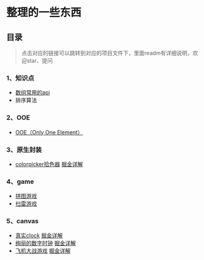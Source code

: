 

# 整理的一些东西

## 目录

> 点击对应的链接可以跳转到对应的项目文件下，里面readm有详细说明，欢迎star、提问

### 1、知识点

- [数组常用的api](https://github.com/haima16/JavaScript/tree/master/%E7%9F%A5%E8%AF%86%E7%82%B9)
- 排序算法

### 2、OOE

- [OOE（Only One Element）](https://github.com/haima16/JavaScript/tree/master/OOE)

### 3、原生封装

- [colorpicker拾色器]([https://github.com/haima16/JavaScript/tree/master/%E5%8E%9F%E7%94%9F%E5%B0%81%E8%A3%85/colorpicker](https://github.com/haima16/JavaScript/tree/master/原生封装/colorpicker))    [掘金详解](https://juejin.im/post/5d386043f265da1b7f29c1ab)

### 4、game
- [拼图游戏](https://github.com/haima16/JavaScript/tree/master/game/puzzle/test)
- [扫雷游戏](https://github.com/haima16/JavaScript/blob/master/game/%E6%89%AB%E9%9B%B7/index.1.html)

### 5、canvas

- [真实clock](https://github.com/haima16/JavaScript/tree/master/canvas/clock)    [掘金详解](https://juejin.im/post/5d2bf800f265da1bab29de81)
- [绚丽的数字时钟](https://github.com/haima16/JavaScript/tree/master/canvas/digit-clock)    [掘金详解](https://juejin.im/post/5d006433e51d45775c73dcc1)
- [飞机大战游戏](https://github.com/haima16/JavaScript/tree/master/canvas/plane)    [掘金详解](https://juejin.im/post/5d2d46506fb9a07ed740afe8)

